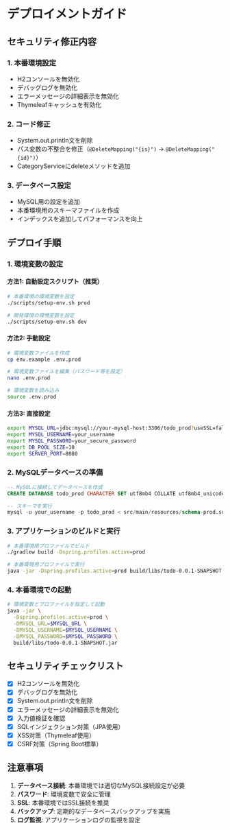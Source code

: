 # デプロイメントガイド

## セキュリティ修正内容

### 1. 本番環境設定
- H2コンソールを無効化
- デバッグログを無効化
- エラーメッセージの詳細表示を無効化
- Thymeleafキャッシュを有効化

### 2. コード修正
- System.out.println文を削除
- パス変数の不整合を修正（`@DeleteMapping("{is}")` → `@DeleteMapping("{id}")`）
- CategoryServiceにdeleteメソッドを追加

### 3. データベース設定
- MySQL用の設定を追加
- 本番環境用のスキーマファイルを作成
- インデックスを追加してパフォーマンスを向上

## デプロイ手順

### 1. 環境変数の設定

#### 方法1: 自動設定スクリプト（推奨）
```bash
# 本番環境の環境変数を設定
./scripts/setup-env.sh prod

# 開発環境の環境変数を設定
./scripts/setup-env.sh dev
```

#### 方法2: 手動設定
```bash
# 環境変数ファイルを作成
cp env.example .env.prod

# 環境変数ファイルを編集（パスワード等を設定）
nano .env.prod

# 環境変数を読み込み
source .env.prod
```

#### 方法3: 直接設定
```bash
export MYSQL_URL=jdbc:mysql://your-mysql-host:3306/todo_prod?useSSL=false&serverTimezone=UTC&allowPublicKeyRetrieval=true
export MYSQL_USERNAME=your_username
export MYSQL_PASSWORD=your_secure_password
export DB_POOL_SIZE=10
export SERVER_PORT=8080
```

### 2. MySQLデータベースの準備
```sql
-- MySQLに接続してデータベースを作成
CREATE DATABASE todo_prod CHARACTER SET utf8mb4 COLLATE utf8mb4_unicode_ci;

-- スキーマを実行
mysql -u your_username -p todo_prod < src/main/resources/schema-prod.sql
```

### 3. アプリケーションのビルドと実行
```bash
# 本番環境用プロファイルでビルド
./gradlew build -Dspring.profiles.active=prod

# 本番環境用プロファイルで実行
java -jar -Dspring.profiles.active=prod build/libs/todo-0.0.1-SNAPSHOT.jar
```

### 4. 本番環境での起動
```bash
# 環境変数とプロファイルを指定して起動
java -jar \
  -Dspring.profiles.active=prod \
  -DMYSQL_URL=$MYSQL_URL \
  -DMYSQL_USERNAME=$MYSQL_USERNAME \
  -DMYSQL_PASSWORD=$MYSQL_PASSWORD \
  build/libs/todo-0.0.1-SNAPSHOT.jar
```

## セキュリティチェックリスト

- [x] H2コンソールを無効化
- [x] デバッグログを無効化
- [x] System.out.println文を削除
- [x] エラーメッセージの詳細表示を無効化
- [x] 入力値検証を確認
- [x] SQLインジェクション対策（JPA使用）
- [x] XSS対策（Thymeleaf使用）
- [x] CSRF対策（Spring Boot標準）

## 注意事項

1. **データベース接続**: 本番環境では適切なMySQL接続設定が必要
2. **パスワード**: 環境変数で安全に管理
3. **SSL**: 本番環境ではSSL接続を推奨
4. **バックアップ**: 定期的なデータベースバックアップを実施
5. **ログ監視**: アプリケーションログの監視を設定 